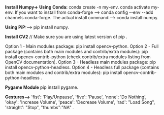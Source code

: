 **Install Numpy->**
**Using Conda:**
conda create -n my-env.
conda activate my-env.
If you want to install from conda-forge --> conda config --env --add channels conda-forge.
The actual install command.--> conda install numpy.

**Using PiP:**--> pip install numpy.

**Install CV2** 
// Make sure you are using latest version of pip .

Option 1 - Main modules package: pip install opencv-python.
Option 2 - Full package (contains both main modules and contrib/extra modules): pip install opencv-contrib-python (check contrib/extra modules listing from OpenCV documentation).
Option 3 - Headless main modules package: pip install opencv-python-headless.
Option 4 - Headless full package (contains both main modules and contrib/extra modules): pip install opencv-contrib-python-headless .

**Pygame Module**
pip install pygame.

**Gestures-->**
'fist': 'Play/Unpause', 'five': 'Pause', 'none': 'Do Nothing', 'okay': 'Increase Volume', 'peace': 'Decrease Volume', 'rad': "Load Song", 'straight': "Stop", "thumbs":"NA" .





